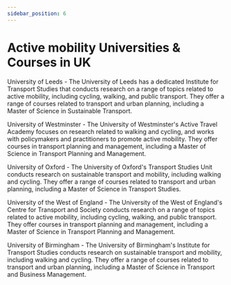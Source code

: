 ```yaml
---
sidebar_position: 6
---
```


# Active mobility Universities & Courses in UK


University of Leeds - The University of Leeds has a dedicated Institute for Transport Studies that conducts research on a range of topics related to active mobility, including cycling, walking, and public transport. They offer a range of courses related to transport and urban planning, including a Master of Science in Sustainable Transport.

University of Westminster - The University of Westminster's Active Travel Academy focuses on research related to walking and cycling, and works with policymakers and practitioners to promote active mobility. They offer courses in transport planning and management, including a Master of Science in Transport Planning and Management.

University of Oxford - The University of Oxford's Transport Studies Unit conducts research on sustainable transport and mobility, including walking and cycling. They offer a range of courses related to transport and urban planning, including a Master of Science in Transport Studies.

University of the West of England - The University of the West of England's Centre for Transport and Society conducts research on a range of topics related to active mobility, including cycling, walking, and public transport. They offer courses in transport planning and management, including a Master of Science in Transport Planning and Management.

University of Birmingham - The University of Birmingham's Institute for Transport Studies conducts research on sustainable transport and mobility, including walking and cycling. They offer a range of courses related to transport and urban planning, including a Master of Science in Transport and Business Management.